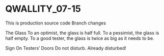 # QWALLITY_07-15
This is production source code
Branch changes

The Glass
To an optimist, the glass is half full.
To a pessimist, the glass is half empty.
To a good tester, the glass is twice as big as it needs to be.


Sign On Testers’ Doors
Do not disturb. Already disturbed!

